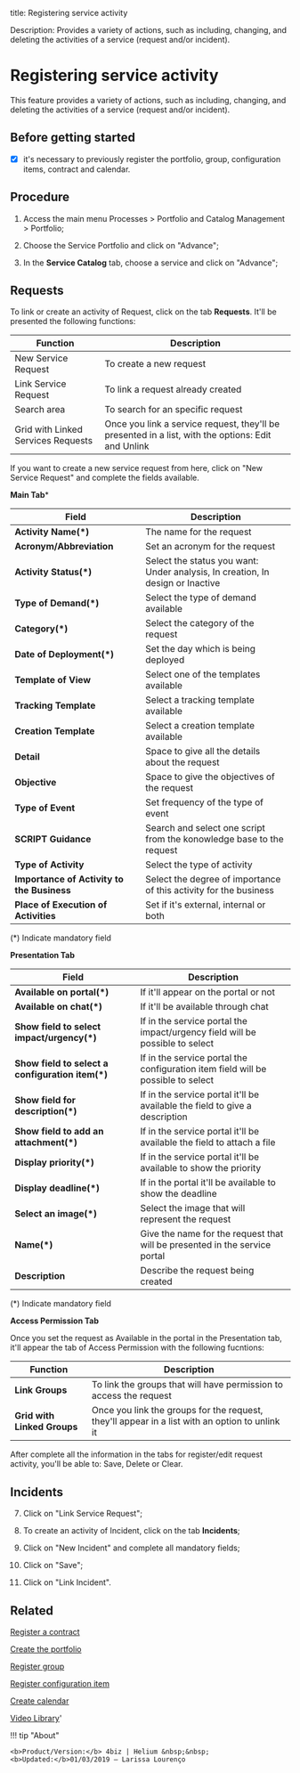 title: Registering service activity

Description: Provides a variety of actions, such as including, changing, and deleting the activities of a service (request and/or incident).

# Registering service activity

This feature provides a variety of actions, such as including, changing, and deleting the activities of a service (request and/or incident).

## Before getting started

- [x] it's necessary to previously register the
portfolio, group, configuration items, contract and calendar.

## Procedure

1.  Access the main menu Processes \> Portfolio and Catalog Management \>
    Portfolio;

2.  Choose the Service Portfolio and click on "Advance";

3.  In the **Service Catalog** tab, choose a service and click on "Advance";

## Requests

To link or create an activity of Request, click on the tab **Requests**. It'll be presented the following functions:

|Function|Description|
|--------|-----------|
|New Service Request| To create a new request|
|Link Service Request|To link a request already created|
|Search area| To search for an specific request|
|Grid with Linked Services Requests|Once you link a service request, they'll be presented in a list, with the options: Edit and Unlink|

If you want to create a new service request from here, click on "New Service Request" and complete the fields available.

**Main Tab***

|Field|Description|
|-----|-----------|
|**Activity Name(\*)**|The name for the request|
|**Acronym/Abbreviation**|Set an acronym for the request||
|**Activity Status(\*)**|Select the status you want: Under analysis, In creation, In design or Inactive|
|**Type of Demand(\*)**|Select the type of demand available|
|**Category(\*)**|Select the category of the request|
|**Date of Deployment(\*)**|Set the day which is being deployed|
|**Template of View**|Select one of the templates available|
|**Tracking Template**|Select a tracking template available|
|**Creation Template**|Select a creation template available|
|**Detail**|Space to give all the details about the request|
|**Objective**|Space to give the objectives of the request|
|**Type of Event**|Set frequency of the type of event|
|**SCRIPT Guidance**|Search and select one script from the konowledge base to the request|
|**Type of Activity**|Select the type of activity|
|**Importance of Activity to the Business**|Select the degree of importance of this activity for the business|
|**Place of Execution of Activities**|Set if it's external, internal or both|

(\*) Indicate mandatory field

**Presentation Tab**

|Field|Description|
|-----|-----------|
|**Available on portal(\*)**|If it'll appear on the portal or not|
|**Available on chat(\*)**|If it'll be available through chat|
|**Show field to select impact/urgency(\*)**| If in the service portal the impact/urgency field will be possible to select|
|**Show field to select a configuration item(\*)**|If in the service portal the configuration item field will be possible to select|
|**Show field for description(\*)**|If in the service portal it'll be available the field to give a description|
|**Show field to add an attachment(\*)**|If in the service portal it'll be available the field to attach a file|
|**Display priority(\*)**|If in the service portal it'll be available to show the priority|
|**Display deadline(\*)**|If in the portal it'll be available to show the deadline|
|**Select an image(\*)**|Select the image that will represent the request|
|**Name(\*)**|Give the name for the request that will be presented in the service portal|
|**Description**|Describe the request being created|

(\*) Indicate mandatory field

**Access Permission Tab**

Once you set the request as Available in the portal in the Presentation tab, it'll appear the tab of Access Permission with the following fucntions:

|Function|Description|
|--------|-----------|
|**Link Groups**|To link the groups that will have permission to access the request|
|**Grid with Linked Groups**|Once you link the groups for the request, they'll appear in a list with an option to unlink it|

After complete all the information in the tabs for register/edit request activity, you'll be able to: Save, Delete or Clear.

## Incidents

7.  Click on "Link Service Request";

8.  To create an activity of Incident, click on the tab **Incidents**;

9.  Click on "New Incident" and complete all mandatory fields;

10. Click on "Save";

11. Click on "Link Incident".

Related
-----------

[Register a contract](/en-us/4biz-helium/additional-features/contract-management/use/register-contract.html)

[Create the portfolio](/en-us/4biz-helium/processes/portfolio-and-catalog/use/create-the-portfolio.html)

[Register group](/en-us/4biz-helium/initial-settings/access-settings/user/register-groups.html)

[Register configuration item](/en-us/4biz-helium/processes/configuration/use/register-CI.html)

[Create calendar](/en-us/4biz-helium/platform-administration/time/create-calendar.html)

<i class='fa fa-youtube-play  fa-2x' style='color:#97ce17;vertical-align: middle;'> </i> [Video Library](https://www.youtube.com/playlist?list=PLB5qK2uzf2RNx1eXRaihDR_bxXjGhgFut)'

!!! tip "About"

    <b>Product/Version:</b> 4biz | Helium &nbsp;&nbsp;
    <b>Updated:</b>01/03/2019 – Larissa Lourenço

